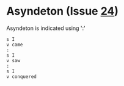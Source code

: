 #  Asyndeton (Issue [24](https://github.com/biblicalhumanities/treedown/issues/24))

Asyndeton is indicated using ':'

```
s I
v came
:
s I
v saw
: 
s I
v conquered
```
